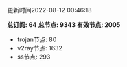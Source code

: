 更新时间2022-08-12 00:46:18

**总订阅: 64**
**总节点: 9343**
**有效节点: 2005**
- trojan节点: 80
- v2ray节点: 1632
- ss节点: 293

